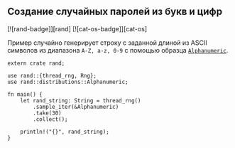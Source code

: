 ## Создание случайных паролей из букв и цифр

[![rand-badge]][rand] [![cat-os-badge]][cat-os]

Пример случайно генерирует строку с заданной длиной из ASCII символов из диапазона `A-Z, a-z, 0-9` с помощью образца [`Alphanumeric`](https://docs.rs/rand/*/rand/distributions/struct.Alphanumeric.html).

```rust,ignore
extern crate rand;

use rand::{thread_rng, Rng};
use rand::distributions::Alphanumeric;

fn main() {
    let rand_string: String = thread_rng()
        .sample_iter(&Alphanumeric)
        .take(30)
        .collect();

    println!("{}", rand_string);
}
```


